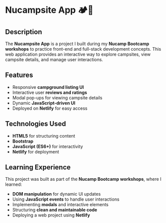 # Nucampsite App 🏕️🌲

## Description
The **Nucampsite App** is a project I built during my **Nucamp Bootcamp workshops** to practice front-end and full-stack development concepts. This web application provides an interactive way to explore campsites, view campsite details, and manage user interactions.

## Features
- Responsive **campground listing UI**  
- Interactive user **reviews and ratings**  
- Modal pop-ups for viewing campsite details  
- Dynamic **JavaScript-driven UI**  
- Deployed on **Netlify** for easy access  

## Technologies Used
- **HTML5** for structuring content  
- **Bootstrap**  
- **JavaScript (ES6+)** for interactivity  
- **Netlify** for deployment  

## Learning Experience 
This project was built as part of the **Nucamp Bootcamp workshops**, where I learned:
- **DOM manipulation** for dynamic UI updates
- Using **JavaScript events** to handle user interactions
- Implementing **modals** and interactive elements
- Structuring **clean and maintainable code**
- Deploying a web project using **Netlify**